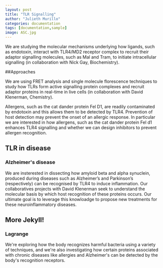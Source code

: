 ```yaml
---
layout: post
title: "TLR Signalling"
author: "Julieth Murillo"
categories: documentation
tags: [documentation,sample]
image: ASC.jpg
---
```


We are studying the molecular mechanisms underlying how ligands, such as endotoxin, interact with TLR4/MD2 receptor complex to recruit their adaptor signalling molecules, such as Mal and Tram, to initiate intracellular signalling (in collaboration with Nick Gay, Biochemistry). 

##Approaches

We are using FRET analysis and single molecule florescence techniques to study how TLRs form active signalling protein complexes and recruit adaptor proteins in real-time in live cells (in collaboration with David Klenerman, Chemistry).  

Allergens, such as the cat dander protein Fel D1, are readily contaminated by endotoxin and this allows them to be detected by TLR4.  Prevention of host detection may prevent the onset of an allergic response. In particular we are interested in how allergens, such as the cat dander protein Fel d1 enhances TLR4 signalling and whether we can design inhibitors to prevent allergen recognition. 


## TLR in disease

 ### Alzheimer's disease
We are insterested in dissecting how amyloid beta and alpha synuclein, produced during diseases such as Alzheimer’s and Parkinson’s (respectively) can be recognised by TLR4 to induce inflammation. Our collaboratives projects with David Klenerman seek to understand the molecular basis by which host recognition of these proteins occurs. Our ultimate goal is to leverage this knowloadge to propose new treatments for these neuroinflammatory diseases.

## More Jekyll!

### Lagrange

We're exploring how the body recognizes harmful bacteria using a variety of techniques, and we're also investigating how certain proteins associated with chronic diseases like allergies and Alzheimer's can be detected by the body's recognition receptors.




